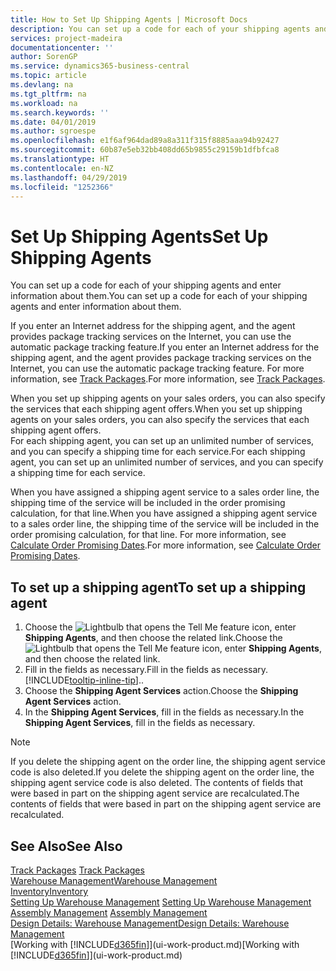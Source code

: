```yaml
---
title: How to Set Up Shipping Agents | Microsoft Docs
description: You can set up a code for each of your shipping agents and enter information about them.
services: project-madeira
documentationcenter: ''
author: SorenGP
ms.service: dynamics365-business-central
ms.topic: article
ms.devlang: na
ms.tgt_pltfrm: na
ms.workload: na
ms.search.keywords: ''
ms.date: 04/01/2019
ms.author: sgroespe
ms.openlocfilehash: e1f6af964dad89a8a311f315f8885aaa94b92427
ms.sourcegitcommit: 60b87e5eb32bb408dd65b9855c29159b1dfbfca8
ms.translationtype: HT
ms.contentlocale: en-NZ
ms.lasthandoff: 04/29/2019
ms.locfileid: "1252366"
---
```

# <a name="set-up-shipping-agents"></a><span data-ttu-id="120e2-103">Set Up Shipping Agents</span><span class="sxs-lookup"><span data-stu-id="120e2-103">Set Up Shipping Agents</span></span>
<span data-ttu-id="120e2-104">You can set up a code for each of your shipping agents and enter information about them.</span><span class="sxs-lookup"><span data-stu-id="120e2-104">You can set up a code for each of your shipping agents and enter information about them.</span></span>  

<span data-ttu-id="120e2-105">If you enter an Internet address for the shipping agent, and the agent provides package tracking services on the Internet, you can use the automatic package tracking feature.</span><span class="sxs-lookup"><span data-stu-id="120e2-105">If you enter an Internet address for the shipping agent, and the agent provides package tracking services on the Internet, you can use the automatic package tracking feature.</span></span> <span data-ttu-id="120e2-106">For more information, see [Track Packages](sales-how-track-packages.md).</span><span class="sxs-lookup"><span data-stu-id="120e2-106">For more information, see [Track Packages](sales-how-track-packages.md).</span></span>

<span data-ttu-id="120e2-107">When you set up shipping agents on your sales orders, you can also specify the services that each shipping agent offers.</span><span class="sxs-lookup"><span data-stu-id="120e2-107">When you set up shipping agents on your sales orders, you can also specify the services that each shipping agent offers.</span></span>  
<span data-ttu-id="120e2-108">For each shipping agent, you can set up an unlimited number of services, and you can specify a shipping time for each service.</span><span class="sxs-lookup"><span data-stu-id="120e2-108">For each shipping agent, you can set up an unlimited number of services, and you can specify a shipping time for each service.</span></span>  

<span data-ttu-id="120e2-109">When you have assigned a shipping agent service to a sales order line, the shipping time of the service will be included in the order promising calculation, for that line.</span><span class="sxs-lookup"><span data-stu-id="120e2-109">When you have assigned a shipping agent service to a sales order line, the shipping time of the service will be included in the order promising calculation, for that line.</span></span> <span data-ttu-id="120e2-110">For more information, see [Calculate Order Promising Dates](sales-how-to-calculate-order-promising-dates.md).</span><span class="sxs-lookup"><span data-stu-id="120e2-110">For more information, see [Calculate Order Promising Dates](sales-how-to-calculate-order-promising-dates.md).</span></span>

## <a name="to-set-up-a-shipping-agent"></a><span data-ttu-id="120e2-111">To set up a shipping agent</span><span class="sxs-lookup"><span data-stu-id="120e2-111">To set up a shipping agent</span></span>  
1.  <span data-ttu-id="120e2-112">Choose the ![Lightbulb that opens the Tell Me feature](media/ui-search/search_small.png "Tell me what you want to do") icon, enter **Shipping Agents**, and then choose the related link.</span><span class="sxs-lookup"><span data-stu-id="120e2-112">Choose the ![Lightbulb that opens the Tell Me feature](media/ui-search/search_small.png "Tell me what you want to do") icon, enter **Shipping Agents**, and then choose the related link.</span></span>  
2.  <span data-ttu-id="120e2-113">Fill in the fields as necessary.</span><span class="sxs-lookup"><span data-stu-id="120e2-113">Fill in the fields as necessary.</span></span> [!INCLUDE[tooltip-inline-tip](includes/tooltip-inline-tip_md.md)]<span data-ttu-id="120e2-114">.</span><span class="sxs-lookup"><span data-stu-id="120e2-114">.</span></span>  
3.  <span data-ttu-id="120e2-115">Choose the **Shipping Agent Services** action.</span><span class="sxs-lookup"><span data-stu-id="120e2-115">Choose the **Shipping Agent Services** action.</span></span>
4. <span data-ttu-id="120e2-116">In the **Shipping Agent Services**, fill in the fields as necessary.</span><span class="sxs-lookup"><span data-stu-id="120e2-116">In the **Shipping Agent Services**, fill in the fields as necessary.</span></span>

> [!NOTE]  
>  <span data-ttu-id="120e2-117">If you delete the shipping agent on the order line, the shipping agent service code is also deleted.</span><span class="sxs-lookup"><span data-stu-id="120e2-117">If you delete the shipping agent on the order line, the shipping agent service code is also deleted.</span></span> <span data-ttu-id="120e2-118">The contents of fields that were based in part on the shipping agent service are recalculated.</span><span class="sxs-lookup"><span data-stu-id="120e2-118">The contents of fields that were based in part on the shipping agent service are recalculated.</span></span>  

## <a name="see-also"></a><span data-ttu-id="120e2-119">See Also</span><span class="sxs-lookup"><span data-stu-id="120e2-119">See Also</span></span>
<span data-ttu-id="120e2-120">[Track Packages](sales-how-track-packages.md)  </span><span class="sxs-lookup"><span data-stu-id="120e2-120">[Track Packages](sales-how-track-packages.md)  </span></span>  
[<span data-ttu-id="120e2-121">Warehouse Management</span><span class="sxs-lookup"><span data-stu-id="120e2-121">Warehouse Management</span></span>](warehouse-manage-warehouse.md)  
[<span data-ttu-id="120e2-122">Inventory</span><span class="sxs-lookup"><span data-stu-id="120e2-122">Inventory</span></span>](inventory-manage-inventory.md)  
<span data-ttu-id="120e2-123">[Setting Up Warehouse Management](warehouse-setup-warehouse.md)   </span><span class="sxs-lookup"><span data-stu-id="120e2-123">[Setting Up Warehouse Management](warehouse-setup-warehouse.md)   </span></span>  
<span data-ttu-id="120e2-124">[Assembly Management](assembly-assemble-items.md)  </span><span class="sxs-lookup"><span data-stu-id="120e2-124">[Assembly Management](assembly-assemble-items.md)  </span></span>  
[<span data-ttu-id="120e2-125">Design Details: Warehouse Management</span><span class="sxs-lookup"><span data-stu-id="120e2-125">Design Details: Warehouse Management</span></span>](design-details-warehouse-management.md)  
<span data-ttu-id="120e2-126">[Working with [!INCLUDE[d365fin](includes/d365fin_md.md)]](ui-work-product.md)</span><span class="sxs-lookup"><span data-stu-id="120e2-126">[Working with [!INCLUDE[d365fin](includes/d365fin_md.md)]](ui-work-product.md)</span></span>  
